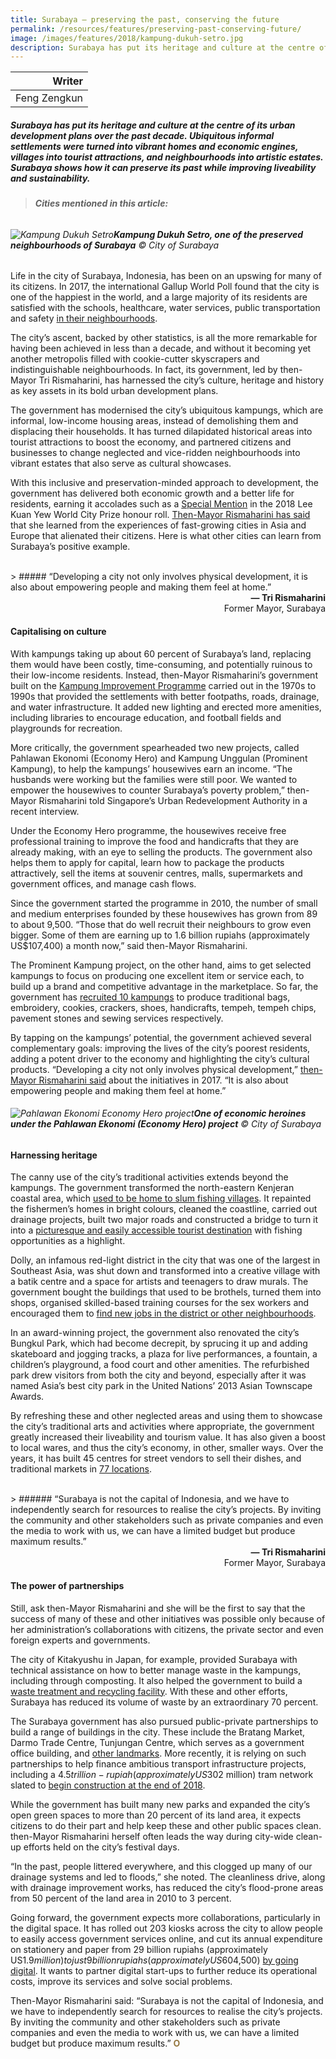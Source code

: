 ```yaml
---
title: Surabaya — preserving the past, conserving the future
permalink: /resources/features/preserving-past-conserving-future/
image: /images/features/2018/kampung-dukuh-setro.jpg
description: Surabaya has put its heritage and culture at the centre of its urban development plans over the past decade. Ubiquitous informal settlements were turned into vibrant homes and economic engines, villages into tourist attractions, and neighbourhoods into artistic estates. Surabaya shows how it can preserve its past while improving liveability and sustainability.
---
```


| Writer |
|---:|
| Feng Zengkun |

##### Surabaya has put its heritage and culture at the centre of its urban development plans over the past decade. Ubiquitous informal settlements were turned into vibrant homes and economic engines, villages into tourist attractions, and neighbourhoods into artistic estates. Surabaya shows how it can preserve its past while improving liveability and sustainability.

> ###### **Cities mentioned in this article:** <br> 

###### ![Kampung Dukuh Setro](/images/features/2018/kampung-dukuh-setro.jpg/)**Kampung Dukuh Setro, one of the preserved neighbourhoods of Surabaya** © City of Surabaya

Life in the city of Surabaya, Indonesia, has been on an upswing for many of its citizens. In 2017, the international Gallup World Poll found that the city is one of the happiest in the world, and a large majority of its residents are satisfied with the schools, healthcare, water services, public transportation and safety [in their neighbourhoods](http://summit.startupnations.co/sns-2018-host-city). 

The city’s ascent, backed by other statistics, is all the more remarkable for having been achieved in less than a decade, and without it becoming yet another metropolis filled with cookie-cutter skyscrapers and indistinguishable neighbourhoods. In fact, its government, led by then-Mayor Tri Rismaharini, has harnessed the city’s culture, heritage and history as key assets in its bold urban development plans. 

The government has modernised the city’s ubiquitous kampungs, which are informal, low-income housing areas, instead of demolishing them and displacing their households. It has turned dilapidated historical areas into tourist attractions to boost the economy, and partnered citizens and businesses to change neglected and vice-ridden neighbourhoods into vibrant estates that also serve as cultural showcases. 

With this inclusive and preservation-minded approach to development, the government has delivered both economic growth and a better life for residents, earning it accolades such as a [Special Mention](/surabaya/) in the 2018 Lee Kuan Yew World City Prize honour roll. [Then-Mayor Rismaharini has said](https://jakartaglobe.id/featured-2/surabayas-tri-rismaharini-honored-one-worlds-best-mayors/) that she learned from the experiences of fast-growing cities in Asia and Europe that alienated their citizens. Here is what other cities can learn from Surabaya’s positive example. 

<br>
> ##### “Developing a city not only involves physical development, it is also about empowering people and making them feel at home.”

<div align="right"><b>— Tri Rismaharini</b><br>Former Mayor, Surabaya</div>

#### **Capitalising on culture**

With kampungs taking up about 60 percent of Surabaya’s land, replacing them would have been costly, time-consuming, and potentially ruinous to their low-income residents. Instead, then-Mayor Rismaharini’s government built on the [Kampung Improvement Programme](https://www.world-habitat.org/world-habitat-awards/winners-and-finalists/the-kampung-improvement-programme-surabaya/#award-content) carried out in the 1970s to 1990s that provided the settlements with better footpaths, roads, drainage, and water infrastructure. It added new lighting and erected more amenities, including libraries to encourage education, and football fields and playgrounds for recreation. 

More critically, the government spearheaded two new projects, called Pahlawan Ekonomi (Economy Hero) and Kampung Unggulan (Prominent Kampung), to help the kampungs’ housewives earn an income. “The husbands were working but the families were still poor. We wanted to empower the housewives to counter Surabaya’s poverty problem,” then-Mayor Rismaharini told Singapore’s Urban Redevelopment Authority in a recent interview. 

Under the Economy Hero programme, the housewives receive free professional training to improve the food and handicrafts that they are already making, with an eye to selling the products. The government also helps them to apply for capital, learn how to package the products attractively, sell the items at souvenir centres, malls, supermarkets and government offices, and manage cash flows. 

Since the government started the programme in 2010, the number of small and medium enterprises founded by these housewives has grown from 89 to about 9,500. “Those that do well recruit their neighbours to grow even bigger. Some of them are earning up to 1.6 billion rupiahs (approximately US$107,400) a month now,” said then-Mayor Rismaharini. 

The Prominent Kampung project, on the other hand, aims to get selected kampungs to focus on producing one excellent item or service each, to build up a brand and competitive advantage in the marketplace. So far, the government has [recruited 10 kampungs](http://theijes.com/papers/vol7-issue6/Version-3/C0706031118.pdf) to produce traditional bags, embroidery, cookies, crackers, shoes, handicrafts, tempeh, tempeh chips, pavement stones and sewing services respectively. 

By tapping on the kampungs’ potential, the government achieved several complementary goals: improving the lives of the city’s poorest residents, adding a potent driver to the economy and highlighting the city’s cultural products. “Developing a city not only involves physical development,” [then-Mayor Rismaharini said](https://jakartaglobe.id/news/surabaya-mayor-aims-empower-women-local-residents/) about the initiatives in 2017. “It is also about empowering people and making them feel at home.” 

###### ![Pahlawan Ekonomi Economy Hero project](/images/features/2018/pahlawan-ekonomi.jpg/)**One of economic heroines under the Pahlawan Ekonomi (Economy Hero) project** © City of Surabaya

#### **Harnessing heritage**

The canny use of the city’s traditional activities extends beyond the kampungs. The government transformed the north-eastern Kenjeran coastal area, which [used to be home to slum fishing villages](http://nowjakarta.co.id/surabya-the-city-of-heroes-is-a-city-of-transformation). It repainted the fishermen’s homes in bright colours, cleaned the coastline, carried out drainage projects, built two major roads and constructed a bridge to turn it into a [picturesque and easily accessible tourist destination](https://legacy-etd.library.emory.edu/file/view/pid/emory:s3pbf/etd/emory:s3p85/tans_dissertation.pdf) with fishing opportunities as a highlight. 

Dolly, an infamous red-light district in the city that was one of the largest in Southeast Asia, was shut down and transformed into a creative village with a batik centre and a space for artists and teenagers to draw murals. The government bought the buildings that used to be brothels, turned them into shops, organised skilled-based training courses for the sex workers and encouraged them to [find new jobs in the district or other neighbourhoods](https://www.channelnewsasia.com/news/video-on-demand/maverick-politicians/tri-rismaharini-9866696). 

In an award-winning project, the government also renovated the city’s Bungkul Park, which had become decrepit, by sprucing it up and adding skateboard and jogging tracks, a plaza for live performances, a fountain, a children’s playground, a food court and other amenities. The refurbished park drew visitors from both the city and beyond, especially after it was named Asia’s best city park in the United Nations’ 2013 Asian Townscape Awards. 

By refreshing these and other neglected areas and using them to showcase the city’s traditional arts and activities where appropriate, the government greatly increased their liveability and tourism value. It has also given a boost to local wares, and thus the city’s economy, in other, smaller ways. Over the years, it has built 45 centres for street vendors to sell their dishes, and traditional markets in [77 locations](https://jfac.jp/en/culture/features/f-ah-icf2017-tri-rismaharini/). 

<br>
> ###### “Surabaya is not the capital of Indonesia, and we have to independently search for resources to realise the city’s projects. By inviting the community and other stakeholders such as private companies and even the media to work with us, we can have a limited budget but produce maximum results.”

<div align="right"><b>— Tri Rismaharini</b><br>Former Mayor, Surabaya</div>

#### **The power of partnerships**

Still, ask then-Mayor Rismaharini and she will be the first to say that the success of many of these and other initiatives was possible only because of her administration’s collaborations with citizens, the private sector and even foreign experts and governments. 

The city of Kitakyushu in Japan, for example, provided Surabaya with technical assistance on how to better manage waste in the kampungs, including through composting. It also helped the government to build a [waste treatment and recycling facility](https://pub.iges.or.jp/pub_file/surabayaenglishpdf/download). With these and other efforts, Surabaya has reduced its volume of waste by an extraordinary 70 percent. 

The Surabaya government has also pursued public-private partnerships to build a range of buildings in the city. These include the Bratang Market, Darmo Trade Centre, Tunjungan Centre, which serves as a government office building, and [other landmarks](http://www.academia.edu/30500591/PUBLIC_PRIVATE_PARTNERSHIP_PPP_IN_SURABAYA_INDONESIA_ISSUES_CHALLENGES_AND_STRATEGIES). More recently, it is relying on such partnerships to help finance ambitious transport infrastructure projects, including a $4.5 trillion-rupiah (approximately US$302 million) tram network slated to [begin construction at the end of 2018](https://jakartaglobe.id/business/surabaya-to-start-construction-of-new-tram-network-by-years-end/). 

While the government has built many new parks and expanded the city’s open green spaces to more than 20 percent of its land area, it expects citizens to do their part and help keep these and other public spaces clean. then-Mayor Rismaharini herself often leads the way during city-wide clean-up efforts held on the city’s festival days. 

“In the past, people littered everywhere, and this clogged up many of our drainage systems and led to floods,” she noted. The cleanliness drive, along with drainage improvement works, has reduced the city’s flood-prone areas from 50 percent of the land area in 2010 to 3 percent. 

Going forward, the government expects more collaborations, particularly in the digital space. It has rolled out 203 kiosks across the city to allow people to easily access government services online, and cut its annual expenditure on stationery and paper from 29 billion rupiahs (approximately US$1.9 million) to just 9 billion rupiahs (approximately US$604,500) [by going digital](http://www.siww.com.sg/docs/default-source/Publication/Daily/solutions-2018-day-2_lowres_fa.pdf?sfvrsn=0). It wants to partner digital start-ups to further reduce its operational costs, improve its services and solve social problems. 

Then-Mayor Rismaharini said: “Surabaya is not the capital of Indonesia, and we have to independently search for resources to realise the city’s projects. By inviting the community and other stakeholders such as private companies and even the media to work with us, we can have a limited budget but produce maximum results.” **<font color="#967942">O</font>**

